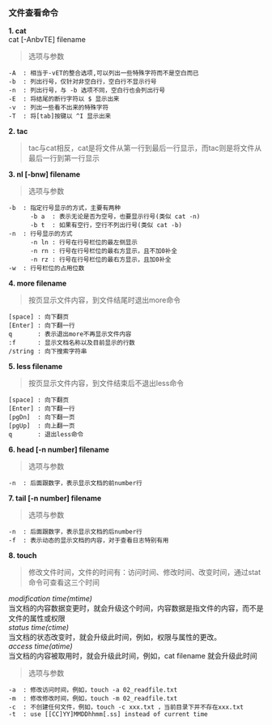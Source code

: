 ### 文件查看命令

**1. cat**    
cat [-AnbvTE] filename         

> 选项与参数      

```
-A	: 相当于-vET的整合选项,可以列出一些特殊字符而不是空白而已      
-b	: 列出行号，仅针对非空白行，空白行不显示行号         
-n	: 列出行号，与 -b 选项不同，空白行也会列出行号     
-E	: 将结尾的断行字符以 $ 显示出来           
-v	: 列出一些看不出来的特殊字符              
-T	: 将[tab]按键以 ^I 显示出来            
```

**2. tac**    

> tac与cat相反，cat是将文件从第一行到最后一行显示，而tac则是将文件从最后一行到第一行显示

**3. nl [-bnw] filename**   

> 选项与参数         

```
-b	: 指定行号显示的方式，主要有两种            
	  -b a	: 表示无论是否为空号，也要显示行号(类似 cat -n)          
	  -b t	: 如果有空行，空行不列出行号(类似 cat -b)      
-n	: 行号显示的方式           
	  -n ln	: 行号在行号栏位的最左侧显示        
	  -n rn	: 行号在行号栏位的最右方显示，且不加0补全          
	  -n rz : 行号在行号栏位的最右方显示，且加0补全           
-w	: 行号栏位的占用位数         
```

**4. more	filename**   

> 按页显示文件内容，到文件结尾时退出more命令       

```
[space]	: 向下翻页     
[Enter]	: 向下翻一行          
q		: 表示退出more不再显示文件内容           
:f		: 显示文档名称以及目前显示的行数          
/string	: 向下搜索字符串        
```	

**5. less filename**   

> 按页显示文件内容，到文件结束后不退出less命令       

```
[space]	: 向下翻页        
[Enter]	: 向下翻一行    
[pgDn]	: 向下翻一页       
[pgUp]	: 向上翻一页     
q		: 退出less命令           
```

**6. head [-n number] filename**    

> 选项与参数      

```
-n	: 后面跟数字，表示显示文档的前number行     
```

**7. tail [-n number] filename**   

> 选项与参数         

```
-n	: 后面跟数字，表示显示文档的后number行          
-f	: 表示动态的显示文档的内容，对于查看日志特别有用        
```

**8. touch**    

> 修改文件时间，文件的时间有：访问时间、修改时间、改变时间，通过stat命令可查看这三个时间         

*modification time(mtime)*   
	当文档的内容数据变更时，就会升级这个时间，内容数据是指文件的内容，而不是文件的属性或权限       
*status time(ctime)*    
	当文档的状态改变时，就会升级此时间，例如，权限与属性的更改。      
*access time(atime)*      
	当文档的内容被取用时，就会升级此时间，例如，cat filename 就会升级此时间           

> 选项与参数        

```
-a	: 修改访问时间，例如，touch -a 02_readfile.txt           
-m	: 修改修改时间，例如，touch -m 02_readfile.txt             
-c	: 不创建任何文件，例如，touch -c xxx.txt ，当前目录下并不存在xxx.txt        
-t	: use [[CC]YY]MMDDhhmm[.ss] instead of current time          
```



